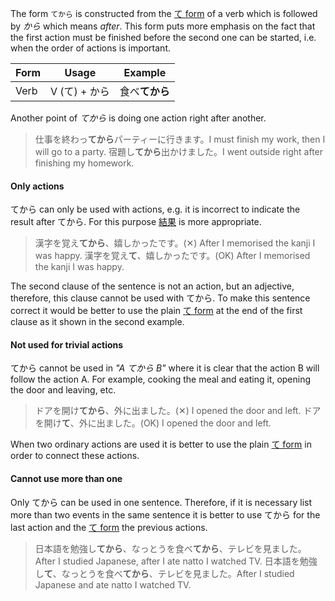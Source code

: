 The form `てから` is constructed from the [て form](52) of a verb which is followed by *から* which means *after*. This form puts more emphasis on the fact that the first action must be finished before the second one can be started, i.e. when the order of actions is important.

|Form|Usage|Example|
|-|-|-|
|Verb|V (て) + から|食べ**てから**|

Another point of *てから* is doing one action right after another.
>仕事を終わっ**てから**パーティーに行きます。I must finish my work, then I will go to a party.
>宿題し**てから**出かけました。I went outside right after finishing my homework.

#### Only actions
てから can only be used with actions, e.g. it is incorrect to indicate the result after てから. For this purpose [結果](275) is more appropriate.
>漢字を覚え**てから**、嬉しかったです。(✕) After I memorised the kanji I was happy.
>漢字を覚え**て**、嬉しかったです。(OK) After I memorised the kanji I was happy.

The second clause of the sentence is not an action, but an adjective, therefore, this clause cannot be used with てから. To make this sentence correct it would be better to use the plain [て form](52) at the end of the first clause as it shown in the second example.

#### Not used for trivial actions
てから cannot be used in *"A てから B"* where it is clear that the action B will follow the action A. For example, cooking the meal and eating it, opening the door and leaving, etc.
>ドアを開け**てから**、外に出ました。(✕) I opened the door and left.
>ドアを開け**て**、外に出ました。(OK) I opened the door and left.

When two ordinary actions are used it is better to use the plain [て form](52) in order to connect these actions.

#### Cannot use more than one
Only てから can be used in one sentence. Therefore, if it is necessary list more than two events in the same sentence it is better to use てから for the last action and the [て form](52) the previous actions.
>日本語を勉強し**てから**、なっとうを食べ**てから**、テレビを見ました。After I studied Japanese, after I ate natto I watched TV.
>日本語を勉強し**て**、なっとうを食べ**てから**、テレビを見ました。After I studied Japanese and ate natto I watched TV.